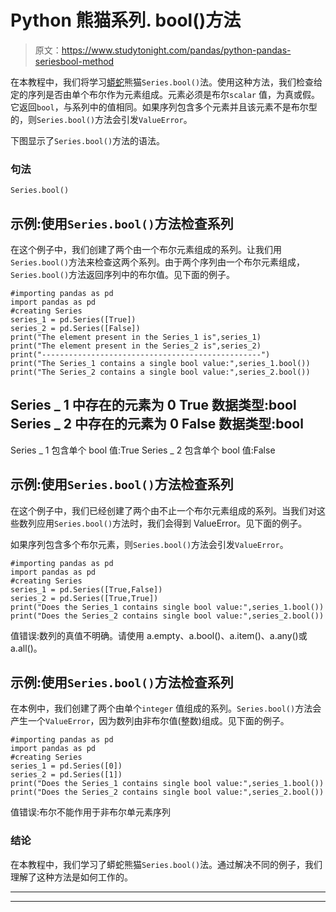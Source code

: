 # Python 熊猫系列. bool()方法

> 原文：<https://www.studytonight.com/pandas/python-pandas-seriesbool-method>

在本教程中，我们将学习[蟒蛇](https://studytonight.com/python/getting-started-with-python)熊猫`Series.bool()`法。使用这种方法，我们检查给定的序列是否由单个布尔作为元素组成。元素必须是布尔`scalar` 值，为真或假。它返回`bool`，与系列中的值相同。如果序列包含多个元素并且该元素不是布尔型的，则`Series.bool()`方法会引发`ValueError`。

下图显示了`Series.bool()`方法的语法。

### 句法

```
Series.bool()
```

## 示例:使用`Series.bool()`方法检查系列

在这个例子中，我们创建了两个由一个布尔元素组成的系列。让我们用`Series.bool()`方法来检查这两个系列。由于两个序列由一个布尔元素组成，`Series.bool()`方法返回序列中的布尔值。见下面的例子。

```
#importing pandas as pd
import pandas as pd
#creating Series
series_1 = pd.Series([True])
series_2 = pd.Series([False])
print("The element present in the Series_1 is",series_1)
print("The element present in the Series_2 is",series_2)
print("-------------------------------------------------")
print("The Series_1 contains a single bool value:",series_1.bool())
print("The Series_2 contains a single bool value:",series_2.bool())
```

Series _ 1 中存在的元素为 0 True
数据类型:bool
Series _ 2 中存在的元素为 0 False
数据类型:bool
-
Series _ 1 包含单个 bool 值:True
Series _ 2 包含单个 bool 值:False

## 示例:使用`Series.bool()`方法检查系列

在这个例子中，我们已经创建了两个由不止一个布尔元素组成的系列。当我们对这些数列应用`Series.bool()`方法时，我们会得到 ValueError。见下面的例子。

如果序列包含多个布尔元素，则`Series.bool()`方法会引发`ValueError`。

```
#importing pandas as pd
import pandas as pd
#creating Series
series_1 = pd.Series([True,False])
series_2 = pd.Series([True,True])
print("Does the Series_1 contains single bool value:",series_1.bool())
print("Does the Series_2 contains single bool value:",series_2.bool())
```

值错误:数列的真值不明确。请使用 a.empty、a.bool()、a.item()、a.any()或 a.all()。

## 示例:使用`Series.bool()`方法检查系列

在本例中，我们创建了两个由单个`integer` 值组成的系列。`Series.bool()`方法会产生一个`ValueError`，因为数列由非布尔值(整数)组成。见下面的例子。

```
#importing pandas as pd
import pandas as pd
#creating Series
series_1 = pd.Series([0])
series_2 = pd.Series([1])
print("Does the Series_1 contains single bool value:",series_1.bool())
print("Does the Series_2 contains single bool value:",series_2.bool())
```

值错误:布尔不能作用于非布尔单元素序列

### 结论

在本教程中，我们学习了蟒蛇熊猫`Series.bool()`法。通过解决不同的例子，我们理解了这种方法是如何工作的。

* * *

* * *